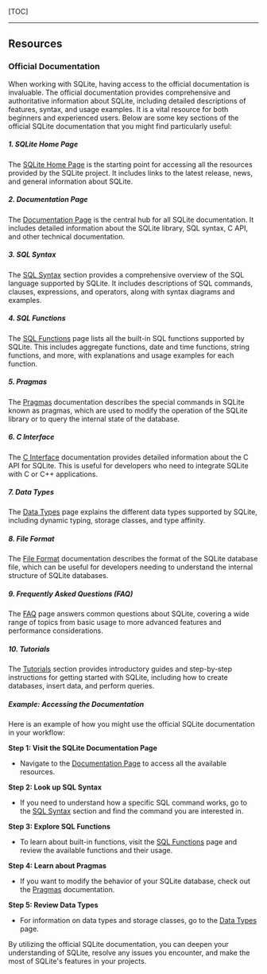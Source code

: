 
[TOC]

***

## Resources

### Official Documentation

When working with SQLite, having access to the official documentation is invaluable. The official documentation provides comprehensive and authoritative information about SQLite, including detailed descriptions of features, syntax, and usage examples. It is a vital resource for both beginners and experienced users. Below are some key sections of the official SQLite documentation that you might find particularly useful:

##### 1. SQLite Home Page

The [SQLite Home Page](https://www.sqlite.org/index.html) is the starting point for accessing all the resources provided by the SQLite project. It includes links to the latest release, news, and general information about SQLite.

##### 2. Documentation Page

The [Documentation Page](https://www.sqlite.org/docs.html) is the central hub for all SQLite documentation. It includes detailed information about the SQLite library, SQL syntax, C API, and other technical documentation.

##### 3. SQL Syntax

The [SQL Syntax](https://www.sqlite.org/lang.html) section provides a comprehensive overview of the SQL language supported by SQLite. It includes descriptions of SQL commands, clauses, expressions, and operators, along with syntax diagrams and examples.

##### 4. SQL Functions

The [SQL Functions](https://www.sqlite.org/lang_corefunc.html) page lists all the built-in SQL functions supported by SQLite. This includes aggregate functions, date and time functions, string functions, and more, with explanations and usage examples for each function.

##### 5. Pragmas

The [Pragmas](https://www.sqlite.org/pragma.html) documentation describes the special commands in SQLite known as pragmas, which are used to modify the operation of the SQLite library or to query the internal state of the database.

##### 6. C Interface

The [C Interface](https://www.sqlite.org/c3ref/intro.html) documentation provides detailed information about the C API for SQLite. This is useful for developers who need to integrate SQLite with C or C++ applications.

##### 7. Data Types

The [Data Types](https://www.sqlite.org/datatype3.html) page explains the different data types supported by SQLite, including dynamic typing, storage classes, and type affinity.

##### 8. File Format

The [File Format](https://www.sqlite.org/fileformat.html) documentation describes the format of the SQLite database file, which can be useful for developers needing to understand the internal structure of SQLite databases.

##### 9. Frequently Asked Questions (FAQ)

The [FAQ](https://www.sqlite.org/faq.html) page answers common questions about SQLite, covering a wide range of topics from basic usage to more advanced features and performance considerations.

##### 10. Tutorials

The [Tutorials](https://www.sqlite.org/tutorial.html) section provides introductory guides and step-by-step instructions for getting started with SQLite, including how to create databases, insert data, and perform queries.

##### Example: Accessing the Documentation

Here is an example of how you might use the official SQLite documentation in your workflow:

**Step 1: Visit the SQLite Documentation Page**
- Navigate to the [Documentation Page](https://www.sqlite.org/docs.html) to access all the available resources.

**Step 2: Look up SQL Syntax**
- If you need to understand how a specific SQL command works, go to the [SQL Syntax](https://www.sqlite.org/lang.html) section and find the command you are interested in.

**Step 3: Explore SQL Functions**
- To learn about built-in functions, visit the [SQL Functions](https://www.sqlite.org/lang_corefunc.html) page and review the available functions and their usage.

**Step 4: Learn about Pragmas**
- If you want to modify the behavior of your SQLite database, check out the [Pragmas](https://www.sqlite.org/pragma.html) documentation.

**Step 5: Review Data Types**
- For information on data types and storage classes, go to the [Data Types](https://www.sqlite.org/datatype3.html) page.

By utilizing the official SQLite documentation, you can deepen your understanding of SQLite, resolve any issues you encounter, and make the most of SQLite's features in your projects.
